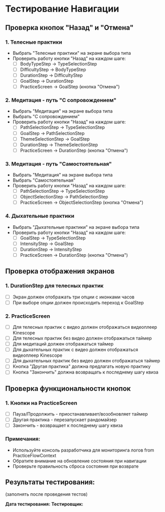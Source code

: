 # Тестирование Навигации

## Проверка кнопок "Назад" и "Отмена"

### 1. Телесные практики
- Выбрать "Телесные практики" на экране выбора типа
- Проверить работу кнопки "Назад" на каждом шаге:
  - [ ] BodyTypeStep → TypeSelectionStep
  - [ ] DifficultyStep → BodyTypeStep
  - [ ] DurationStep → DifficultyStep
  - [ ] GoalStep → DurationStep
  - [ ] PracticeScreen → GoalStep (кнопка "Отмена")

### 2. Медитация - путь "С сопровождением"
- Выбрать "Медитация" на экране выбора типа
- Выбрать "С сопровождением"
- Проверить работу кнопки "Назад" на каждом шаге:
  - [ ] PathSelectionStep → TypeSelectionStep
  - [ ] GoalStep → PathSelectionStep
  - [ ] ThemeSelectionStep → GoalStep
  - [ ] DurationStep → ThemeSelectionStep
  - [ ] PracticeScreen → DurationStep (кнопка "Отмена")

### 3. Медитация - путь "Самостоятельная"
- Выбрать "Медитация" на экране выбора типа
- Выбрать "Самостоятельная"
- Проверить работу кнопки "Назад" на каждом шаге:
  - [ ] PathSelectionStep → TypeSelectionStep
  - [ ] ObjectSelectionStep → PathSelectionStep
  - [ ] PracticeScreen → ObjectSelectionStep (кнопка "Отмена")

### 4. Дыхательные практики
- Выбрать "Дыхательные практики" на экране выбора типа
- Проверить работу кнопки "Назад" на каждом шаге:
  - [ ] GoalStep → TypeSelectionStep
  - [ ] IntensityStep → GoalStep
  - [ ] DurationStep → IntensityStep
  - [ ] PracticeScreen → DurationStep (кнопка "Отмена")

## Проверка отображения экранов

### 1. DurationStep для телесных практик
- [ ] Экран должен отображать три опции с иконками часов
- [ ] При выборе опции должен происходить переход к GoalStep

### 2. PracticeScreen
- [ ] Для телесных практик с видео должен отображаться видеоплеер Kinescope
- [ ] Для телесных практик без видео должен отображаться таймер
- [ ] Для медитаций должен отображаться таймер
- [ ] Для дыхательных практик с видео должен отображаться видеоплеер Kinescope
- [ ] Для дыхательных практик без видео должен отображаться таймер
- [ ] Кнопка "Другая практика" должна предлагать новую практику
- [ ] Кнопка "Закончить" должна возвращать к последнему шагу квиза

## Проверка функциональности кнопок

### 1. Кнопки на PracticeScreen
- [ ] Пауза/Продолжить - приостанавливает/возобновляет таймер
- [ ] Другая практика - перезапускает рандомайзер
- [ ] Закончить - возвращает к последнему шагу квиза

### Примечания:
- Используйте консоль разработчика для мониторинга логов from PracticeFlowContext
- Обратите внимание на обновление состояния при навигации
- Проверьте правильность сброса состояния при возврате

## Результаты тестирования:
(заполнять после проведения тестов)

**Дата тестирования:** 
**Тестировщик:** 